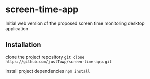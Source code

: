 # screen-time-app
Initial web version of the proposed screen time monitoring desktop application

## Installation
clone the project repository `git clone https://github.com/justTowp/screen-time-app.git`

install project dependencies `npm install`